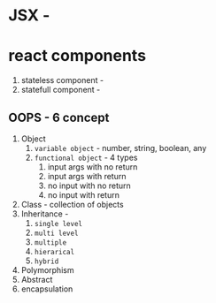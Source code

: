 # JSX - 

# react components
1. stateless component - 
2. statefull component -

## OOPS - 6 concept

1. Object
    1. `variable object` - number, string, boolean, any
    2. `functional object` - 4 types
        1. input args with no return 
        2. input args with return 
        3. no input with no return
        4. no input with return
2. Class - collection of objects
3. Inheritance - 
    1. `single level`
    2. `multi level`
    3. `multiple`
    4. `hierarical`
    5. `hybrid`
4. Polymorphism
5. Abstract
6. encapsulation
